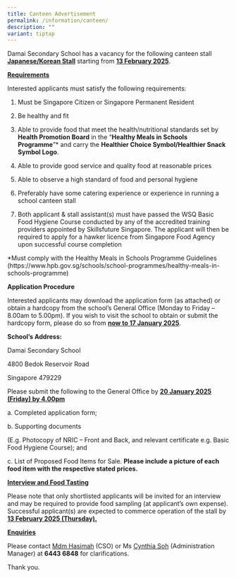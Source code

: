 ```yaml
---
title: Canteen Advertisement
permalink: /information/canteen/
description: ""
variant: tiptap
---
```

<p>Damai Secondary School has a vacancy for the following canteen stall <strong><u>Japanese/Korean Stall</u></strong> starting
from <strong><u>13 February 2025</u></strong>.</p>
<p><strong><u>Requirements</u></strong>
</p>
<p>Interested applicants must satisfy the following requirements:</p>
<ol data-tight="true" class="tight">
<li>
<p>Must be Singapore Citizen or Singapore Permanent Resident</p>
</li>
<li>
<p>Be healthy and fit</p>
</li>
<li>
<p>Able to provide food that meet the health/nutritional standards set by <strong>Health Promotion Board</strong> in
the “<strong>Healthy Meals in Schools Programme</strong>”* and carry the <strong>Healthier Choice Symbol/Healthier Snack Symbol Logo</strong>.</p>
</li>
<li>
<p>Able to provide good service and quality food at reasonable prices</p>
</li>
<li>
<p>Able to observe a high standard of food and personal hygiene</p>
</li>
<li>
<p>Preferably have some catering experience or experience in running a school
canteen stall</p>
</li>
<li>
<p>Both applicant &amp; stall assistant(s) must have passed the WSQ Basic
Food Hygiene Course conducted by any of the accredited training providers
appointed by Skillsfuture Singapore. The applicant will then be required
to apply for a hawker licence from Singapore Food Agency upon successful
course completion</p>
<p></p>
</li>
</ol>
<p>*Must comply with the Healthy Meals in Schools Programme Guidelines (https://www.hpb.gov.sg/schools/school-programmes/healthy-meals-in-schools-programme)</p>
<p><strong>Application Procedure</strong>
</p>
<p>Interested applicants may download the application form (as attached)
or obtain a hardcopy from the school’s General Office (Monday to Friday
– 8.00am to 5.00pm). If you wish to visit the school to obtain or submit
the hardcopy form, please do so from <strong><u>now to 17 January 2025</u></strong>.
&nbsp;</p>
<p><strong>School’s Address:</strong>
</p>
<p>Damai Secondary School</p>
<p>4800 Bedok Reservoir Road</p>
<p>Singapore 479229</p>
<p>Please submit the following to the General Office by <strong><u>20 January 2025 (Friday) by 4.00pm</u></strong>
</p>
<p>a. Completed application form;</p>
<p>b. Supporting documents</p>
<p>(E.g. Photocopy of NRIC – Front and Back, and relevant certificate e.g.
Basic Food Hygiene Course); and</p>
<p>c. List of Proposed Food Items for Sale. <strong>Please include a picture of each food item with the respective stated prices.</strong>
</p>
<p><strong><u>Interview and Food Tasting</u></strong>
</p>
<p>Please note that only shortlisted applicants will be invited for an interview
and may be required to provide food sampling (at applicant’s own expense).
Successful applicant(s) are expected to commerce operation of the stall
by <strong><u>13 February 2025 (Thursday).</u></strong>
</p>
<p><strong><u>Enquiries</u></strong>
</p>
<p>Please contact <u>Mdm Hasimah</u> (CSO) or Ms <u>Cynthia Soh</u> (Administration
Manager) at <strong>6443 6848</strong> for clarifications.</p>
<p>Thank you.</p>